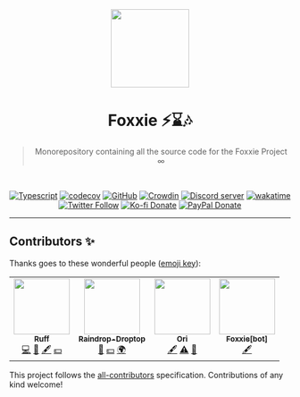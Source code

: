 <div align='center'>
  <img src='https://cdn.discordapp.com/avatars/825130284382289920/771c05d06525845e84b32998210f32a8.png?size=2048' width='140' height='140' />
  <h1>Foxxie ⚡️⌛️🎶</h1>
  <blockquote>Monorepository containing all the source code for the Foxxie Project ∞</blockquote>

  <br />

[![Typescript](https://img.shields.io/badge/TypeScript-007ACC?logo=typescript&logoColor=white)](https://www.typescriptlang.org)
[![codecov](https://codecov.io/gh/Ruffpuff1/foxxie/branch/main/graph/badge.svg?token=XWI6XSC4QF)](https://codecov.io/gh/Ruffpuff1/foxxie)
[![GitHub](https://img.shields.io/github/license/Ruffpuff1/foxxie?logo=github&style=flat-rounded)](https://github.com/Ruffpuff1/foxxie/blob/main/LICENSE)
[![Crowdin](https://badges.crowdin.net/foxxie-bot/localized.svg)](https://crowdin.com)
[![Discord server](https://img.shields.io/discord/761512748898844702?color=5865F2&logo=discord&logoColor=white)](https://rsehrk.com/tcs)
[![wakatime](https://wakatime.com/badge/user/72bf611d-9557-4a85-aa1d-46f6a3346744/project/018a4c3a-54f9-47c0-a210-95bbd2c3d355.svg)](https://wakatime.com/badge/user/72bf611d-9557-4a85-aa1d-46f6a3346744/project/018a4c3a-54f9-47c0-a210-95bbd2c3d355)
[![Twitter Follow](https://img.shields.io/twitter/follow/ruffpuff29?label=Follow%20@reeseharlak&logo=twitter&colorB=1DA1F2&style=flat-rounded)](https://twitter.com/reeseharlak)
[![Ko-fi Donate](https://badgen.net/badge/Ko-fi/ruffpuff/02B9FE?icon=kofi)](https://ko-fi.com/ruffpuff)
[![PayPal Donate](https://img.shields.io/badge/paypal-donate-brightgreen.svg?label=Donate%20with%20Paypal&logo=paypal&colorB=00457C&style=flat-rounded&link=https://www.paypal.com/donate/?business=HGFBP7UD695CC&no_recurring=0&currency_code=USD)](https://www.paypal.com/donate/?business=HGFBP7UD695CC&no_recurring=0&currency_code=USD)

</div>

<hr />

## Contributors ✨

Thanks goes to these wonderful people ([emoji key](https://allcontributors.org/docs/en/emoji-key)):

<!-- ALL-CONTRIBUTORS-LIST:START - Do not remove or modify this section -->
<!-- prettier-ignore-start -->
<!-- markdownlint-disable -->
<table>
  <tr>
    <td align="center"><a href="https://github.com/Ruffpuff1"><img src="https://avatars.githubusercontent.com/u/73779441?v=4?s=100" width="100px;" alt=""/><br /><sub><b>Ruff</b></sub></a><br /><a href="https://github.com/Ruffpuff1/foxxie/commits?author=Ruffpuff1" title="Code">💻</a> <a href="#ideas-Ruffpuff1" title="Ideas, Planning, & Feedback">🤔</a> <a href="#content-Ruffpuff1" title="Content">🖋</a> <a href="#financial-Ruffpuff1" title="Financial">💵</a></td>
    <td align="center"><a href="https://github.com/Raindrop-Droptop"><img src="https://avatars.githubusercontent.com/u/81828616?v=4?s=100" width="100px;" alt=""/><br /><sub><b>Raindrop-Droptop</b></sub></a><br /><a href="#ideas-Raindrop-Droptop" title="Ideas, Planning, & Feedback">🤔</a> <a href="#financial-Raindrop-Droptop" title="Financial">💵</a> <a href="#translation-Raindrop-Droptop" title="Translation">🌍</a></td>
    <td align="center"><a href="https://github.com/orihuu"><img src="https://avatars.githubusercontent.com/u/81810945?v=4?s=100" width="100px;" alt=""/><br /><sub><b>Ori</b></sub></a><br /><a href="#content-orihuu" title="Content">🖋</a> <a href="https://github.com/Ruffpuff1/foxxie/commits?author=orihuu" title="Tests">⚠️</a> <a href="https://github.com/Ruffpuff1/foxxie/issues?q=author%3Aorihuu" title="Bug reports">🐛</a></td>
    <td align="center"><a href="https://github.com/Ruffpuff1"><img src="https://avatars.githubusercontent.com/u/102572510?v=4?s=100" width="100px;" alt=""/><br /><sub><b>Foxxie[bot]</b></sub></a><br /><a href="#content-Foxxie-bot" title="Content">🖋</a></td>
  </tr>
</table>

<!-- markdownlint-restore -->
<!-- prettier-ignore-end -->

<!-- ALL-CONTRIBUTORS-LIST:END -->

This project follows the [all-contributors](https://github.com/all-contributors/all-contributors) specification. Contributions of any kind welcome!
